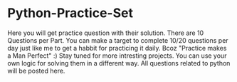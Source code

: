 # Python-Practice-Set
Here you will get practice question with their solution.
There are 10 Questions per Part.
You can make a target to complete 10/20 questions per day just like me to get a habbit for practicing it daily.
Bcoz "Practice makes a Man Perfect" :)
Stay tuned for more intresting projects.
You can use your own logic for solving them in a different way.
All questions related to python will be posted here.
